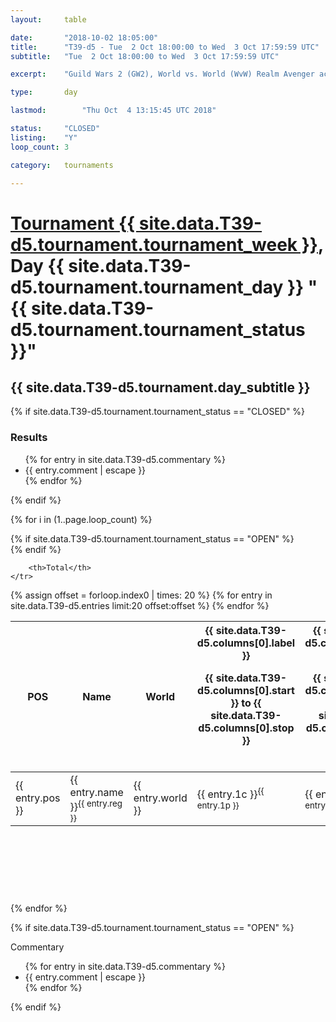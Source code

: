 ```yaml
---
layout: 	table

date: 		"2018-10-02 18:05:00"
title: 		"T39-d5 - Tue  2 Oct 18:00:00 to Wed  3 Oct 17:59:59 UTC"
subtitle: 	"Tue  2 Oct 18:00:00 to Wed  3 Oct 17:59:59 UTC"

excerpt:    "Guild Wars 2 (GW2), World vs. World (WvW) Realm Avenger achivement Tournament. \"Every Kill Counts\""

type:       day

lastmod: 		"Thu Oct  4 13:15:45 UTC 2018"

status:     "CLOSED"
listing:    "Y"
loop_count: 3

category: 	tournaments

---
```

<div class="table_header">
    <h1><a href="{{ site.data.T39-d5.tournament.week_url }}">Tournament {{ site.data.T39-d5.tournament.tournament_week }}</a>, Day {{ site.data.T39-d5.tournament.tournament_day }} "{{ site.data.T39-d5.tournament.tournament_status }}"</h1>
    <h2>{{ site.data.T39-d5.tournament.day_subtitle }}</h2> 
</div>

{% if site.data.T39-d5.tournament.tournament_status == "CLOSED" %} 
<div class="commentary">
  <h3>Results</h3>
  <ul>
    {% for entry in site.data.T39-d5.commentary %}
    <li class="commentary_list">{{ entry.comment | escape }}</li>
    {% endfor %}
  </ul>
</div>
{% endif %}


{% for i in (1..page.loop_count) %}

{% if site.data.T39-d5.tournament.tournament_status == "OPEN" %} 
<br>
{% endif %}

<table class="day_table">
  <colgroup>
    <col style="width:18px">
    <col style="width:55px">
    <col style="width:55px">
    <col style="width:12px">
    <col style="width:12px">
    <col style="width:12px">
    <col style="width:12px">
    <col style="width:12px">
    <col style="width:12px">
    <col style="width:12px">
    <col style="width:12px">
    <col style="width:12px">
    <col style="width:12px">
    <col style="width:12px">
    <col style="width:12px">
    <col style="width:12px">
    <col style="width:12px">
    <col style="width:12px">
    <col style="width:12px">
    <col style="width:12px">
    <col style="width:12px">
    <col style="width:12px">
    <col style="width:12px">
    <col style="width:12px">
    <col style="width:12px">
    <col style="width:12px">
    <col style="width:12px">
    <col style="width:18px">
  </colgroup>  
  <thead>
    <tr>
        <th>POS</th>
        <th class="AlignLeft">Name</th>
        <th class="AlignLeft">World</th>

<th><div class="label">{{ site.data.T39-d5.columns[0].label }}<p class="onhover">{{ site.data.T39-d5.columns[0].start }} to {{ site.data.T39-d5.columns[0].stop }}</p></div>​</th>
<th><div class="label">{{ site.data.T39-d5.columns[1].label }}<p class="onhover">{{ site.data.T39-d5.columns[1].start }} to {{ site.data.T39-d5.columns[1].stop }}</p></div>​</th>
<th><div class="label">{{ site.data.T39-d5.columns[2].label }}<p class="onhover">{{ site.data.T39-d5.columns[2].start }} to {{ site.data.T39-d5.columns[2].stop }}</p></div>​</th>
<th><div class="label">{{ site.data.T39-d5.columns[3].label }}<p class="onhover">{{ site.data.T39-d5.columns[3].start }} to {{ site.data.T39-d5.columns[3].stop }}</p></div>​</th>
<th><div class="label">{{ site.data.T39-d5.columns[4].label }}<p class="onhover">{{ site.data.T39-d5.columns[4].start }} to {{ site.data.T39-d5.columns[4].stop }}</p></div>​</th>
<th><div class="label">{{ site.data.T39-d5.columns[5].label }}<p class="onhover">{{ site.data.T39-d5.columns[5].start }} to {{ site.data.T39-d5.columns[5].stop }}</p></div>​</th>
<th><div class="label">{{ site.data.T39-d5.columns[6].label }}<p class="onhover">{{ site.data.T39-d5.columns[6].start }} to {{ site.data.T39-d5.columns[6].stop }}</p></div>​</th>
<th><div class="label">{{ site.data.T39-d5.columns[7].label }}<p class="onhover">{{ site.data.T39-d5.columns[7].start }} to {{ site.data.T39-d5.columns[7].stop }}</p></div>​</th>
<th><div class="label">{{ site.data.T39-d5.columns[8].label }}<p class="onhover">{{ site.data.T39-d5.columns[8].start }} to {{ site.data.T39-d5.columns[8].stop }}</p></div>​</th>
<th><div class="label">{{ site.data.T39-d5.columns[9].label }}<p class="onhover">{{ site.data.T39-d5.columns[9].start }} to {{ site.data.T39-d5.columns[9].stop }}</p></div>​</th>
<th><div class="label">{{ site.data.T39-d5.columns[10].label }}<p class="onhover">{{ site.data.T39-d5.columns[10].start }} to {{ site.data.T39-d5.columns[10].stop }}</p></div>​</th>

<th><div class="label">{{ site.data.T39-d5.columns[11].label }}<p class="onhover">{{ site.data.T39-d5.columns[11].start }} to {{ site.data.T39-d5.columns[11].stop }}</p></div>​</th>
<th><div class="label">{{ site.data.T39-d5.columns[12].label }}<p class="onhover">{{ site.data.T39-d5.columns[12].start }} to {{ site.data.T39-d5.columns[12].stop }}</p></div>​</th>
<th><div class="label">{{ site.data.T39-d5.columns[13].label }}<p class="onhover">{{ site.data.T39-d5.columns[13].start }} to {{ site.data.T39-d5.columns[13].stop }}</p></div>​</th>
<th><div class="label">{{ site.data.T39-d5.columns[14].label }}<p class="onhover">{{ site.data.T39-d5.columns[14].start }} to {{ site.data.T39-d5.columns[14].stop }}</p></div>​</th>
<th><div class="label">{{ site.data.T39-d5.columns[15].label }}<p class="onhover">{{ site.data.T39-d5.columns[15].start }} to {{ site.data.T39-d5.columns[15].stop }}</p></div>​</th>
<th><div class="label">{{ site.data.T39-d5.columns[16].label }}<p class="onhover">{{ site.data.T39-d5.columns[16].start }} to {{ site.data.T39-d5.columns[16].stop }}</p></div>​</th>
<th><div class="label">{{ site.data.T39-d5.columns[17].label }}<p class="onhover">{{ site.data.T39-d5.columns[17].start }} to {{ site.data.T39-d5.columns[17].stop }}</p></div>​</th>
<th><div class="label">{{ site.data.T39-d5.columns[18].label }}<p class="onhover">{{ site.data.T39-d5.columns[18].start }} to {{ site.data.T39-d5.columns[18].stop }}</p></div>​</th>
<th><div class="label">{{ site.data.T39-d5.columns[19].label }}<p class="onhover">{{ site.data.T39-d5.columns[19].start }} to {{ site.data.T39-d5.columns[19].stop }}</p></div>​</th>
<th><div class="label">{{ site.data.T39-d5.columns[20].label }}<p class="onhover">{{ site.data.T39-d5.columns[20].start }} to {{ site.data.T39-d5.columns[20].stop }}</p></div>​</th>

<th><div class="label">{{ site.data.T39-d5.columns[21].label }}<p class="onhover">{{ site.data.T39-d5.columns[21].start }} to {{ site.data.T39-d5.columns[21].stop }}</p></div>​</th>
<th><div class="label">{{ site.data.T39-d5.columns[22].label }}<p class="onhover">{{ site.data.T39-d5.columns[22].start }} to {{ site.data.T39-d5.columns[22].stop }}</p></div>​</th>
<th><div class="label">{{ site.data.T39-d5.columns[23].label }}<p class="onhover">{{ site.data.T39-d5.columns[23].start }} to {{ site.data.T39-d5.columns[23].stop }}</p></div>​</th>

        <th>Total</th>
    </tr>
  </thead>
  {% assign offset = forloop.index0 | times: 20 %}
<tbody>
{% for entry in site.data.T39-d5.entries limit:20 offset:offset %}
  <tr>
    <td class="pl{{ entry.pos }}">{{ entry.pos }}</td>
    <td class="AlignLeft">{{ entry.name }}<sup>{{ entry.reg }}</sup></td>
    <td class="AlignLeft">{{ entry.world }}</td>
    <td class="pl{{ entry.1p }}">{{ entry.1c }}<sup>{{ entry.1p }}</sup></td>
    <td class="pl{{ entry.2p }}">{{ entry.2c }}<sup>{{ entry.2p }}</sup></td>
    <td class="pl{{ entry.3p }}">{{ entry.3c }}<sup>{{ entry.3p }}</sup></td>
    <td class="pl{{ entry.4p }}">{{ entry.4c }}<sup>{{ entry.4p }}</sup></td>
    <td class="pl{{ entry.5p }}">{{ entry.5c }}<sup>{{ entry.5p }}</sup></td>
    <td class="pl{{ entry.6p }}">{{ entry.6c }}<sup>{{ entry.6p }}</sup></td>
    <td class="pl{{ entry.7p }}">{{ entry.7c }}<sup>{{ entry.7p }}</sup></td>
    <td class="pl{{ entry.8p }}">{{ entry.8c }}<sup>{{ entry.8p }}</sup></td>
    <td class="pl{{ entry.9p }}">{{ entry.9c }}<sup>{{ entry.9p }}</sup></td>
    <td class="pl{{ entry.10p }}">{{ entry.10c }}<sup>{{ entry.10p }}</sup></td>
    <td class="pl{{ entry.11p }}">{{ entry.11c }}<sup>{{ entry.11p }}</sup></td>
    <td class="pl{{ entry.12p }}">{{ entry.12c }}<sup>{{ entry.12p }}</sup></td>
    <td class="pl{{ entry.13p }}">{{ entry.13c }}<sup>{{ entry.13p }}</sup></td>
    <td class="pl{{ entry.14p }}">{{ entry.14c }}<sup>{{ entry.14p }}</sup></td>
    <td class="pl{{ entry.15p }}">{{ entry.15c }}<sup>{{ entry.15p }}</sup></td>
    <td class="pl{{ entry.16p }}">{{ entry.16c }}<sup>{{ entry.16p }}</sup></td>
    <td class="pl{{ entry.17p }}">{{ entry.17c }}<sup>{{ entry.17p }}</sup></td>
    <td class="pl{{ entry.18p }}">{{ entry.18c }}<sup>{{ entry.18p }}</sup></td>
    <td class="pl{{ entry.19p }}">{{ entry.19c }}<sup>{{ entry.19p }}</sup></td>
    <td class="pl{{ entry.20p }}">{{ entry.20c }}<sup>{{ entry.20p }}</sup></td>
    <td class="pl{{ entry.21p }}">{{ entry.21c }}<sup>{{ entry.21p }}</sup></td>
    <td class="pl{{ entry.22p }}">{{ entry.22c }}<sup>{{ entry.22p }}</sup></td>
    <td class="pl{{ entry.23p }}">{{ entry.23c }}<sup>{{ entry.23p }}</sup></td>
    <td class="pl{{ entry.24p }}">{{ entry.24c }}<sup>{{ entry.24p }}</sup></td>
    <td>{{ entry.total }}</td>
  </tr>
{% endfor %}  
</tbody>
</table>
<div class="leaderboard">
  <script async src="//pagead2.googlesyndication.com/pagead/js/adsbygoogle.js"></script>
  <!-- 728x90 -->
  <ins class="adsbygoogle"
       style="display:inline-block;width:728px;height:90px"
       data-ad-client="ca-pub-3274917281288240"
       data-ad-slot="3870538733"></ins>
  <script>
  (adsbygoogle = window.adsbygoogle || []).push({});
  </script>    
</div>
<br />
{% endfor %}

{% if site.data.T39-d5.tournament.tournament_status == "OPEN" %} 
<div class="commentary">
  <span class="commentary_title">Commentary</span>
  <ul>
    {% for entry in site.data.T39-d5.commentary %}
    <li class="commentary_list">{{ entry.comment | escape }}</li>
    {% endfor %}
  </ul>
</div>
{% endif %}


